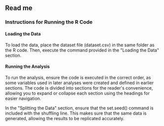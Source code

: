 ## Read me 
### Instructions for Running the R Code
#### Loading the Data
To load the data, place the dataset file (dataset.csv) in the same folder as the R code. 
Then, execute the command provided in the "Loading the Data" section.
#### Running the Analysis
To run the analysis, ensure the code is executed in the correct order, as some variables used in later analyses were created and defined in earlier sections.
The code is divided into sections for the reader's convenience, allowing you to expand or collapse each section using the headings for easier navigation.

In the "Splitting the Data" section, ensure that the set.seed() command is included with the shuffling line. This makes sure that the same data is generated, allowing the results to be replicated accurately.
